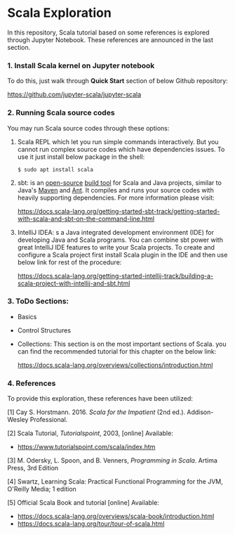 # Scala Exploration

In this repository, Scala tutorial based on some references is explored through Jupyter Notebook. These references are announced in the last section.

### 1. Install Scala kernel on Jupyter notebook

To do this, just walk through **Quick Start** section of below Github repository:

https://github.com/jupyter-scala/jupyter-scala



### 2. Running Scala source codes

You may run Scala source codes through these options:

1. Scala REPL which let you run simple commands interactively. But you cannot run complex source codes which have dependencies issues. To use it just install below package in the shell:

   ```shell
   $ sudo apt install scala
   ```

2. sbt: is an [open-source](https://en.wikipedia.org/wiki/Open-source) [build tool](https://en.wikipedia.org/wiki/Build_tool) for Scala and Java projects, similar to Java's [Maven](https://en.wikipedia.org/wiki/Apache_Maven) and [Ant](https://en.wikipedia.org/wiki/Apache_Ant). It compiles and runs your source codes with heavily supporting dependencies. For more information please visit:

   https://docs.scala-lang.org/getting-started-sbt-track/getting-started-with-scala-and-sbt-on-the-command-line.html

3. IntelliJ IDEA: s a Java integrated development environment (IDE) for developing Java and Scala programs. You can combine sbt power with great IntelliJ IDE features to write your Scala projects. To create and configure a Scala project first install Scala plugin in the IDE and then use below link for rest of the procedure:

   https://docs.scala-lang.org/getting-started-intellij-track/building-a-scala-project-with-intellij-and-sbt.html

### 3. ToDo Sections:

* Basics

* Control Structures

* Collections: This section is on the most important sections of Scala. you can find the recommended tutorial for this chapter on the below link:

  https://docs.scala-lang.org/overviews/collections/introduction.html

   

### 4. References

To provide this exploration, these references have been utilized:

[1]    Cay S. Horstmann. 2016. *Scala for the Impatient* (2nd ed.). Addison-Wesley Professional. 

[2]    Scala Tutorial, *Tutorialspoint*, 2003,  [online]  Available:
* https://www.tutorialspoint.com/scala/index.htm

[3]    M. Odersky, L. Spoon, and B. Venners, *Programming in Scala*. Artima Press, 3rd Edition

[4]    Swartz, Learning Scala: Practical Functional Programming for the JVM, O'Reilly Media; 1 edition 

[5]    Official Scala Book and tutorial [online] Available:
* https://docs.scala-lang.org/overviews/scala-book/introduction.html
* https://docs.scala-lang.org/tour/tour-of-scala.html
